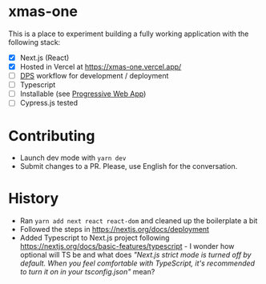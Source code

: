 # xmas-one

This is a place to experiment building a fully working application with the following stack:

- [x] Next.js (React)
- [x] Hosted in Vercel at https://xmas-one.vercel.app/
- [ ] [DPS](https://nextjs.org/docs/deployment#dps-develop-preview-ship) workflow for development / deployment
- [ ] Typescript
- [ ] Installable (see [Progressive Web App](https://web.dev/progressive-web-apps/))
- [ ] Cypress.js tested

# Contributing

- Launch dev mode with `yarn dev`
- Submit changes to a PR. Please, use English for the conversation.

# History

- Ran `yarn add next react react-dom` and cleaned up the boilerplate a bit
- Followed the steps in https://nextjs.org/docs/deployment
- Added Typescript to Next.js project following https://nextjs.org/docs/basic-features/typescript - I wonder how optional will TS be and what does _"Next.js strict mode is turned off by default. When you feel comfortable with TypeScript, it's recommended to turn it on in your tsconfig.json"_ mean?
